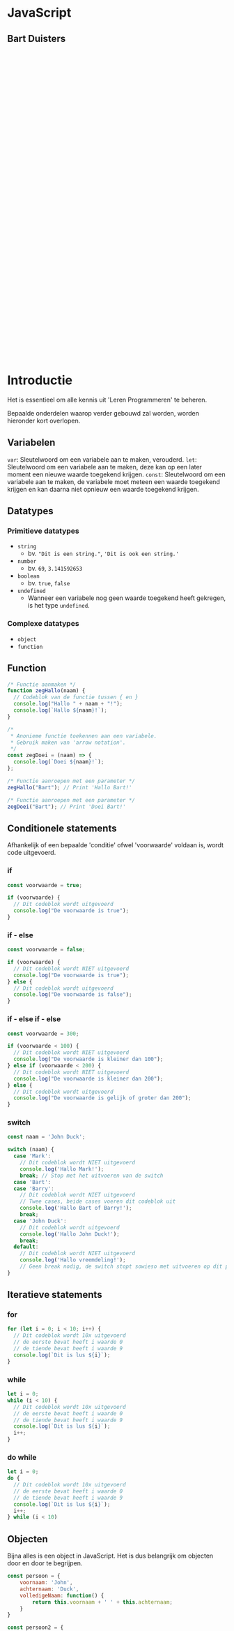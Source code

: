 <br/>
<br/>
<br/>
<br/>
<br/>
<br/>
<br/>
<br/>
<br/>
<br/>
<br/>

# JavaScript

## Bart Duisters

<br/>
<br/>
<br/>
<br/>
<br/>
<br/>
<br/>
<br/>
<br/>
<br/>
<br/>
<br/>
<br/>
<br/>
<br/>
<br/>
<br/>
<br/>
<br/>
<br/>
<br/>
<br/>
<br/>
<br/>
<br/>
<br/>
<br/>
<br/>
<br/>
<br/>
<br/>
<br/>
<br/>
<br/>
<br/>
<br/>
<br/>
<br/>
<br/>
<br/>
<br/>

# Introductie

Het is essentieel om alle kennis uit 'Leren Programmeren' te beheren.

Bepaalde onderdelen waarop verder gebouwd zal worden, worden hieronder kort overlopen.

## Variabelen

`var`: Sleutelwoord om een variabele aan te maken, verouderd.
`let`: Sleutelwoord om een variabele aan te maken, deze kan op een later moment een nieuwe waarde toegekend krijgen.
`const`: Sleutelwoord om een variabele aan te maken, de variabele moet meteen een waarde toegekend krijgen en kan daarna niet opnieuw een waarde toegekend krijgen.

## Datatypes

### Primitieve datatypes

- `string`
  - bv. `"Dit is een string."`, `'Dit is ook een string.'`
- `number`
  - bv. `69`, `3.141592653`
- `boolean`
  - bv. `true`, `false`
- `undefined`
  - Wanneer een variabele nog geen waarde toegekend heeft gekregen, is het type `undefined`.

### Complexe datatypes

- `object`
- `function`

## Function

```js
/* Functie aanmaken */
function zegHallo(naam) {
  // Codeblok van de functie tussen { en }
  console.log("Hallo " + naam + "!");
  console.log(`Hallo ${naam}!`);
}

/*
 * Anonieme functie toekennen aan een variabele.
 * Gebruik maken van 'arrow notation'.
 */
const zegDoei = (naam) => {
  console.log(`Doei ${naam}!`);
};

/* Functie aanroepen met een parameter */
zegHallo("Bart"); // Print 'Hallo Bart!'

/* Functie aanroepen met een parameter */
zegDoei("Bart"); // Print 'Doei Bart!'
```

## Conditionele statements

Afhankelijk of een bepaalde 'conditie' ofwel 'voorwaarde' voldaan is, wordt code uitgevoerd.

### if

```js
const voorwaarde = true;

if (voorwaarde) {
  // Dit codeblok wordt uitgevoerd
  console.log("De voorwaarde is true");
}
```

### if - else

```js
const voorwaarde = false;

if (voorwaarde) {
  // Dit codeblok wordt NIET uitgevoerd
  console.log("De voorwaarde is true");
} else {
  // Dit codeblok wordt uitgevoerd
  console.log("De voorwaarde is false");
}
```

### if - else if - else
```js
const voorwaarde = 300;

if (voorwaarde < 100) {
  // Dit codeblok wordt NIET uitgevoerd
  console.log("De voorwaarde is kleiner dan 100");
} else if (voorwaarde < 200) {
  // Dit codeblok wordt NIET uitgevoerd
  console.log("De voorwaarde is kleiner dan 200");
} else {
  // Dit codeblok wordt uitgevoerd
  console.log("De voorwaarde is gelijk of groter dan 200");
}
```

### switch

```js
const naam = 'John Duck';

switch (naam) {
  case 'Mark':
    // Dit codeblok wordt NIET uitgevoerd
    console.log('Hallo Mark!');
    break; // Stop met het uitvoeren van de switch
  case 'Bart':
  case 'Barry':
    // Dit codeblok wordt NIET uitgevoerd
    // Twee cases, beide cases voeren dit codeblok uit
    console.log('Hallo Bart of Barry!');
    break;
  case 'John Duck':
    // Dit codeblok wordt uitgevoerd
    console.log('Hallo John Duck!');
    break;
  default:
    // Dit codeblok wordt NIET uitgevoerd
    console.log('Hallo vreemdeling!');
    // Geen break nodig, de switch stopt sowieso met uitvoeren op dit punt
}
```

## Iteratieve statements

### for

```js
for (let i = 0; i < 10; i++) {
  // Dit codeblok wordt 10x uitgevoerd
  // de eerste bevat heeft i waarde 0
  // de tiende bevat heeft i waarde 9
  console.log(`Dit is lus ${i}`);
}
```

### while

```js
let i = 0;
while (i < 10) {
  // Dit codeblok wordt 10x uitgevoerd
  // de eerste bevat heeft i waarde 0
  // de tiende bevat heeft i waarde 9
  console.log(`Dit is lus ${i}`);
  i++;
}
``` 

### do while

```js
let i = 0;
do {
  // Dit codeblok wordt 10x uitgevoerd
  // de eerste bevat heeft i waarde 0
  // de tiende bevat heeft i waarde 9
  console.log(`Dit is lus ${i}`);
  i++;
} while (i < 10)
```

## Objecten

Bijna alles is een object in JavaScript. Het is dus belangrijk om objecten door en door te begrijpen.

```js
const persoon = {
    voornaam: 'John',
    achternaam: 'Duck',
    volledigeNaam: function() {
        return this.voornaam + ' ' + this.achternaam;
    }
}

const persoon2 = {
    voornaam: 'Bart',
    achternaam: 'Duisters',
    volledigeNaam: () => {
        return `${this.voornaam} ${this.achternaam}`;
    }
}

console.log(persoon.volledigeNaam());
console.log(persoon2.volledigeNaam());
```

Bovenstaande variabelen `persoon` en `persoon2` hebben beide een object toegekend gekregen. Beide objecten hebben drie properties (Nederlands: eigenschappen), namelijk `voornaam`, `achternaam` en `volledigeNaam`.

Ook al is de syntax verschillend voor het toekennen van een functie aan de property `volledigeNaam` en  ook al is de syntax verschillend voor het teruggeven van de samengevoegde variabelen `voornaam` en `achternaam`, dit doet achterliggend identiek hetzelfde.

## this

```js
const persoon = {
    voornaam: 'Bart',
    achternaam: 'Duisters',
    volledigeNaam: () => {
        return `${this.voornaam} ${this.achternaam}`;
    }
}
```

In bovenstaand voorbeeld wordt er gebruik gemaakt van `this`. `this` verwijst naar `this object` (Nederlands: DIT object). `this` verwijst in bovenstaand voorbeeld naar de variabele `persoon`, er zou dus ook geschreven kunnen worden:

```js
const persoon = {
    voornaam: 'Bart',
    achternaam: 'Duisters',
    volledigeNaam: () => {
        return `${persoon.voornaam} ${persoon.achternaam}`;
    }
}
```

# class

Neem onderstaand voorbeeld, waar er drie objecten worden aangemaakt.
Elk object stelt een persoon voor. Elk object heeft twee properties,
namelijk voornaam en achternaam. Elk object heeft één methode,
namelijk 'volledigeNaam'.

Voor elke nieuwe persoon, moet elke property opnieuw getypt worden
en elke methode moet opnieuw volledig uitgetypt worden.

Stel dat elke persoon een nieuwe property krijgt, genaamd 'bijnaam'.
Dan zal in elk object apart de nieuwe property toegevoegd moeten worden.

Indien er tien objecten gemaakt zijn die een persoon voorstellen, betekent
dit dat er tien keer een property toegevoegd moet worden.

```js
const persoon = {
    voornaam: 'John',
    achternaam: 'Duck',
    volledigeNaam: () => {
        return `${this.voornaam} ${this.achternaam}`;
    }
}

const persoon2 = {
    voornaam: 'Bart',
    achternaam: 'Duisters',
    volledigeNaam: () => {
        return `${this.voornaam} ${this.achternaam}`;
    }
}

const persoon3 = {
    voornaam: 'Mark',
    achternaam: 'Duisters',
    volledigeNaam: () => {
        return `${this.voornaam} ${this.achternaam}`;
    }
}
```

Om te zorgen dat er niet voor elke persoon opnieuw een object met alle properties aangemaakt moet worden. Kan er een 'class' aangemaakt worden.

```js
class Persoon {
    voornaam = 'Anoniempje';
    achternaam;

    volledigeNaam() {
        return `${this.voornaam} ${this.achternaam}`;
    }
}

const persoon = new Persoon();
persoon.voornaam = 'John';
persoon.achternaam = 'Duck'; 

const persoon2 = new Persoon();
persoon2.voornaam = 'Bart';
persoon2.achternaam = 'Duisters'; 

console.log(persoon.volledigeNaam());
console.log(persoon2.volledigeNaam());
```

Properties gedefinieerd binnen het codeblok van een `class`, worden gedefinieerd zonder `const` of `let`.
Functies (ook wel `methodes` genoemd) gedefinieerd binnen het codeblok van een `class`, worden gedefinieerd zonder sleutelwoord `function`. 

Wat afgeleid kan worden uit bovenstaande code, is dat `new Persoon()`, een object teruggeeft, met de properties `voornaam`, `achternaam` en de methode `volledigeNaam`. 
Met het sleutelwoord 'new' wordt er een nieuwe instantie gemaakt van de `class`, genaamd `Persoon`. Elke instantie van de `class` `Persoon` krijgt standaard een property `voornaam` met als standaardwaarde (Engels: default value) `'Anoniempje'`, een property `achternaam` zonder standaardwaarde (de waarde is dus `undefined`) en een methode `volledigeNaam()`. 

Na het toekennen van een instantie van een `class` aan een variabele, kunnen de properties en methodes aangesproken worden alsof het een object is (omdat het achterliggend ook effectief een object is), met de puntnotatie. Dit wordt bijvoorbeeld gedaan om waarden toe te kennen aan `persoon.voornaam` en `persoon.achternaam`.

## constructor

Om te zorgen dat er niet altijd eerst een instantie aangemaakt moet worden om vervolgens de properties één voor één een waarde toe te kennen. Kan er een speciale methode gebruikt worden, de `constructor`-methode. Dit is een methode die aangeroepen wordt, op het moment dat een instantie van een object aangemaakt wordt.

```js
class Persoon {
    voornaam;
    achternaam;
    
    constructor() {
        /*
        * Code in dit codeblok wordt uitgevoerd op het moment
        * dat 'new Persoon()' wordt aangeroepen.
        */
       console.log('Ik word uitgevoerd'); 
    }

    volledigeNaam() {
        return `${this.voornaam} ${this.achternaam}`;
    }
}

const persoon = new Persoon(); // De constructor-methode wordt uitgevoerd
// 'Ik word uitgevoerd' wordt geprint

const persoon2 = new Persoon(); // De constructor-methode wordt uitgevoerd
// 'Ik word uitgevoerd wordt geprint
```

Aan deze speciale methode kunnen ook parameters meegegeven worden.

```js
class Persoon {
    voornaam;
    achternaam;
    
    constructor(parameter1, parameter2) {
       this.voornaam = parameter1;
       this.achternaam = parameter2;
    }

    volledigeNaam() {
        return `${this.voornaam} ${this.achternaam}`;
    }
}

const persoon = new Persoon('Bart', 'Duisters');
console.log(persoon.volledigeNaam()); // Bart Duisters
```